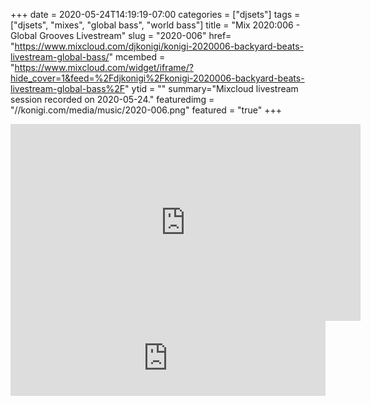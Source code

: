+++
date = 2020-05-24T14:19:19-07:00
categories = ["djsets"]
tags = ["djsets", "mixes", "global bass", "world bass"]
title = "Mix 2020:006 - Global Grooves Livestream"
slug = "2020-006"
href= "https://www.mixcloud.com/djkonigi/konigi-2020006-backyard-beats-livestream-global-bass/"
mcembed = "https://www.mixcloud.com/widget/iframe/?hide_cover=1&feed=%2Fdjkonigi%2Fkonigi-2020006-backyard-beats-livestream-global-bass%2F"
ytid = ""
summary="Mixcloud livestream session recorded on 2020-05-24."
featuredimg = "//konigi.com/media/music/2020-006.png"
featured = "true"
+++

<div class="mix"><div class="video" >
<iframe width="560" height="315" src="https://www.youtube.com/embed/kqQ0aYPhZEo" frameborder="0" allow="accelerometer; autoplay; encrypted-media; gyroscope; picture-in-picture" allowfullscreen></iframe>
</div></div>

<iframe width="100%" height="120" src="https://www.mixcloud.com/widget/iframe/?hide_cover=1&feed=%2Fdjkonigi%2Fkonigi-2020006-backyard-beats-livestream-global-bass%2F" frameborder="0" ></iframe>